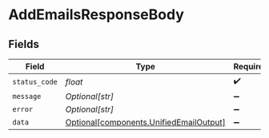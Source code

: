 # AddEmailsResponseBody


## Fields

| Field                                                                                    | Type                                                                                     | Required                                                                                 | Description                                                                              |
| ---------------------------------------------------------------------------------------- | ---------------------------------------------------------------------------------------- | ---------------------------------------------------------------------------------------- | ---------------------------------------------------------------------------------------- |
| `status_code`                                                                            | *float*                                                                                  | :heavy_check_mark:                                                                       | N/A                                                                                      |
| `message`                                                                                | *Optional[str]*                                                                          | :heavy_minus_sign:                                                                       | N/A                                                                                      |
| `error`                                                                                  | *Optional[str]*                                                                          | :heavy_minus_sign:                                                                       | N/A                                                                                      |
| `data`                                                                                   | [Optional[components.UnifiedEmailOutput]](../../models/components/unifiedemailoutput.md) | :heavy_minus_sign:                                                                       | N/A                                                                                      |